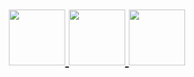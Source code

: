 <h1 align="center">
    <a href="https://www.linkedin.com/in/victor-hugo-guirra-2451b4157/">
        <img src="https://ik.imagekit.io/ur6xo9m70i/linkedin_yuB1UqRGg.png" width="100">
    </a>
    <a href="https://www.instagram.com/_guirra/?hl=pt-br">
        <img src="https://ik.imagekit.io/ur6xo9m70i/instagram_UCWwq7G9x.png" width="100">
    </a>
    <a href="https://api.whatsapp.com/send?phone=5561985622749&text=Opa%2C%20ol%C3%A1%20Victor!%20Tudo%20bem%3F">
        <img src="https://ik.imagekit.io/ur6xo9m70i/whatsapp_GcZlNUyVJI.png" width="100">
    </a>
</h1>